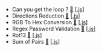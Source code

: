 - Can you get the loop ? [&#128279;](https://www.codewars.com/kata/52a89c2ea8ddc5547a000863) [[.js]](https://github.com/julienshim/Codewars-Playground/blob/master/JavaScript/5%20kyu/Can%20you%20get%20the%20loop.js)
- Directions Reduction [&#128279;](https://www.codewars.com/kata/550f22f4d758534c1100025a) [[.js]](https://github.com/julienshim/Codewars-Playground/blob/master/JavaScript/5%20kyu/Directions%20Reduction.js)
- RGB To Hex Conversion [&#128279;](https://www.codewars.com/kata/513e08acc600c94f01000001) [[.js]](https://github.com/julienshim/Codewars-Playground/blob/master/JavaScript/5%20kyu/RGB%20To%20Hex%20Conversion.js)
- Regex Password Validation [&#128279;](https://www.codewars.com/kata/52e1476c8147a7547a000811) [[.js]](https://github.com/julienshim/Codewars-Playground/blob/master/JavaScript/5%20kyu/Regex%20Password%20Validation.js)
- Rot13 [&#128279;](https://www.codewars.com/kata/530e15517bc88ac656000716) [[.js]](https://github.com/julienshim/Codewars-Playground/blob/master/JavaScript/5%20kyu/Rot13.js)
- Sum of Pairs [&#128279;](https://www.codewars.com/kata/54d81488b981293527000c8f) [[.js]](https://github.com/julienshim/Codewars-Playground/blob/master/JavaScript/5%20kyu/Sum%20of%20Pairs.js)
